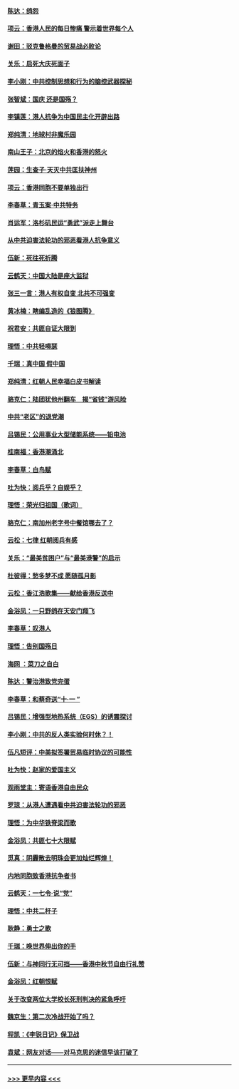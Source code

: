 #### [陈达：鸽怨](../pages/nsc993/n11561879.md?t=10020601) 
#### [项云：香港人民的每日惨痛  警示着世界每个人](../pages/nsc993/n11559273.md?t=10020601) 
#### [谢田：驳克鲁格曼的贸易战必败论](../pages/nsc993/n11555840.md?t=10020601) 
#### [关乐：启死大庆死面子](../pages/nsc993/n11556823.md?t=10020601) 
#### [李小刚：中共控制思想和行为的脑控武器探秘](../pages/nsc993/n11556776.md?t=10020601) 
#### [张智斌：国庆  还是国殇？](../pages/nsc993/n11556617.md?t=10020601) 
#### [李镇莲：港人抗争为中国民主化开辟出路](../pages/nsc993/n11556570.md?t=10020601) 
#### [郑纯清：地球村非魔乐园](../pages/nsc993/n11555415.md?t=10020601) 
#### [南山王子：北京的焰火和香港的怒火](../pages/nsc993/n11555318.md?t=10020601) 
#### [莲园：生查子·天灭中共匡扶神州](../pages/nsc993/n11555302.md?t=10020601) 
#### [项云：香港同胞不要单独出行](../pages/nsc993/n11555276.md?t=10020601) 
#### [李春草：青玉案‧中共特务](../pages/nsc993/n11552356.md?t=10020601) 
#### [肖运军：洛杉矶民运“勇武”派走上舞台](../pages/nsc993/n11551595.md?t=10020601) 
#### [从中共迫害法轮功的邪恶看港人抗争意义](../pages/nsc993/n11540858.md?t=10020601) 
#### [伍新：死往死折腾](../pages/nsc993/n11550174.md?t=10020601) 
#### [云鹤天：中国大陆是座大监狱](../pages/nsc993/n11550155.md?t=10020601) 
#### [张三一言：港人有权自变 北共不可强变](../pages/nsc993/n11550132.md?t=10020601) 
#### [黄冰楠：瞎编乱造的《狼图腾》](../pages/nsc993/n11550082.md?t=10020601) 
#### [祝君安：共匪自证大限到](../pages/nsc993/n11550041.md?t=10020601) 
#### [理悟：中共轻嘚瑟](../pages/nsc993/n11547978.md?t=10020601) 
#### [千瑞：真中国 假中国](../pages/nsc993/n11547865.md?t=10020601) 
#### [郑纯清：红朝人民幸福白皮书解读](../pages/nsc993/n11547499.md?t=10020601) 
#### [骆克仁：陆团犹他州翻车　揭“省钱”游风险](../pages/nsc993/n11546977.md?t=10020601) 
#### [中共“老区”的退党潮](../pages/nsc993/n11545995.md?t=10020601) 
#### [吕锡民：公用事业大型储能系统——铅电池](../pages/nsc993/n11545701.md?t=10020601) 
#### [桂南福：香港潮涌北](../pages/nsc993/n11545682.md?t=10020601) 
#### [李春草：白鸟赋](../pages/nsc993/n11545663.md?t=10020601) 
#### [吐为快：阅兵乎？自娱乎？](../pages/nsc993/n11545625.md?t=10020601) 
#### [理悟：荣光归祖国（歌词）](../pages/nsc993/n11545616.md?t=10020601) 
#### [骆克仁：南加州老字号中餐馆哪去了？](../pages/nsc993/n11545120.md?t=10020601) 
#### [云松：七律 红朝阅兵有感](../pages/nsc993/n11542394.md?t=10020601) 
#### [关乐：“最美贫困户”与“最美港警”的启示](../pages/nsc993/n11542252.md?t=10020601) 
#### [杜彼得：愁多梦不成 愿随孤月影](../pages/nsc993/n11540296.md?t=10020601) 
#### [云松：香江浩歌集——献给香港反送中](../pages/nsc993/n11540149.md?t=10020601) 
#### [金浴凤：一只野鸽在天安门翔飞](../pages/nsc993/n11540280.md?t=10020601) 
#### [李春草：叹港人](../pages/nsc993/n11540119.md?t=10020601) 
#### [理悟：告别国殇日](../pages/nsc993/n11539610.md?t=10020601) 
#### [海网 ：菜刀之自白](../pages/nsc993/n11539597.md?t=10020601) 
#### [陈达：警治港致党完蛋](../pages/nsc993/n11538127.md?t=10020601) 
#### [李春草：和蔡奇送“十·一 ”](../pages/nsc993/n11537810.md?t=10020601) 
#### [吕锡民：增强型地热系统（EGS）的诱震探讨](../pages/nsc993/n11537765.md?t=10020601) 
#### [李小刚：中共的反人类实验何时休？！](../pages/nsc993/n11537669.md?t=10020601) 
#### [伍凡短评：中美拟签署贸易临时协议的可能性](../pages/nsc993/n11536773.md?t=10020601) 
#### [吐为快：赵家的爱国主义](../pages/nsc993/n11536750.md?t=10020601) 
#### [观雨堂主：寄语香港自由民众](../pages/nsc993/n11536735.md?t=10020601) 
#### [罗琼：从港人遭遇看中共迫害法轮功的邪恶](../pages/nsc993/n11507862.md?t=10020601) 
#### [理悟：为中华铁脊梁而歌](../pages/nsc993/n11534458.md?t=10020601) 
#### [金浴凤：共匪七十大限赋](../pages/nsc993/n11534434.md?t=10020601) 
#### [觅真：阴霾散去明珠会更加灿烂辉煌！](../pages/nsc993/n11531858.md?t=10020601) 
#### [内地同胞致香港抗争者书](../pages/nsc993/n11531645.md?t=10020601) 
#### [云鹤天：一七令‧说“党”](../pages/nsc993/n11529099.md?t=10020601) 
#### [理悟：中共二杆子](../pages/nsc993/n11529046.md?t=10020601) 
#### [耿静：勇士之歌](../pages/nsc993/n11527562.md?t=10020601) 
#### [千瑞：唤世界伸出你的手](../pages/nsc993/n11526942.md?t=10020601) 
#### [伍新：与神同行无可挡——香港中秋节自由行礼赞](../pages/nsc993/n11526801.md?t=10020601) 
#### [金浴凤：红朝恨赋](../pages/nsc993/n11524312.md?t=10020601) 
#### [关于改变两位大学校长死刑判决的紧急呼吁](../pages/nsc993/n11524103.md?t=10020601) 
#### [魏京生：第二次冷战开始了吗？](../pages/nsc993/n11524023.md?t=10020601) 
#### [程凯：《李锐日记》保卫战](../pages/nsc993/n11522922.md?t=10020601) 
#### [袁斌：网友对话——对马克思的迷信早该打破了](../pages/nsc993/n11522561.md?t=10020601) 

----
#### [ >>> 更早内容 <<< ](../indexes/nsc993-earlier.md)
